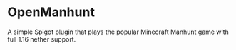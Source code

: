# OpenManhunt

A simple Spigot plugin that plays the popular Minecraft Manhunt game with full 1.16 nether support.
